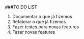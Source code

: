 ###TO DO LIST
1. Documentar o que já fizemos
2. Refatorar o que já fizemos
3. Fazer testes para novas features
4. Fazer novas features